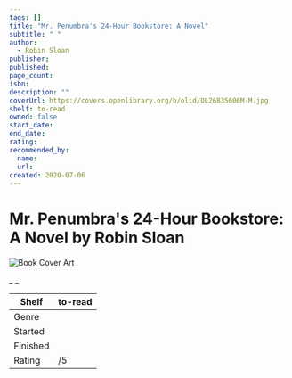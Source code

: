 ```yaml
---
tags: []
title: "Mr. Penumbra's 24-Hour Bookstore: A Novel"
subtitle: " "
author:
  - Robin Sloan
publisher:
published:
page_count:
isbn:
description: ""
coverUrl: https://covers.openlibrary.org/b/olid/OL26835606M-M.jpg
shelf: to-read
owned: false
start_date:
end_date:
rating:
recommended_by:
  name:
  url:
created: 2020-07-06
---
```


# Mr. Penumbra's 24-Hour Bookstore: A Novel by Robin Sloan

![Book Cover Art](https://covers.openlibrary.org/b/olid/OL26835606M-M.jpg)

_ _

| Shelf | to-read |
| --- | --- |
| Genre |  |
| Started |  |
| Finished |  |
| Rating | /5 |
